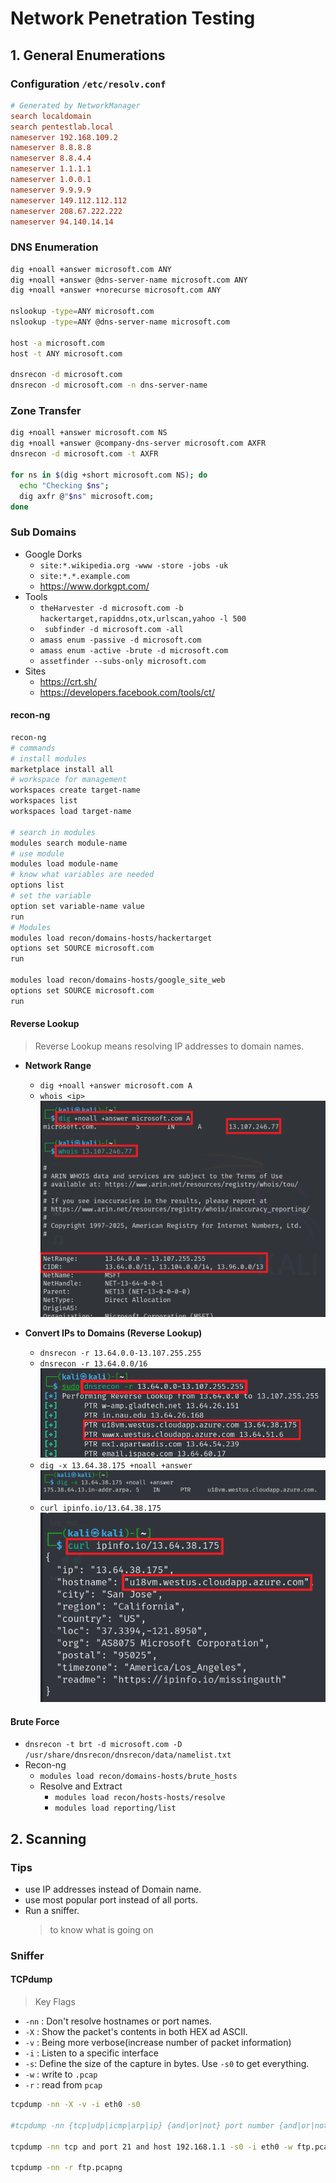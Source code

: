 # Network Penetration Testing

## 1. General Enumerations

### Configuration `/etc/resolv.conf`

```conf
# Generated by NetworkManager
search localdomain
search pentestlab.local
nameserver 192.168.109.2
nameserver 8.8.8.8
nameserver 8.8.4.4
nameserver 1.1.1.1
nameserver 1.0.0.1
nameserver 9.9.9.9
nameserver 149.112.112.112
nameserver 208.67.222.222
nameserver 94.140.14.14
```

### DNS Enumeration
```bash
dig +noall +answer microsoft.com ANY
dig +noall +answer @dns-server-name microsoft.com ANY
dig +noall +answer +norecurse microsoft.com ANY

nslookup -type=ANY microsoft.com
nslookup -type=ANY @dns-server-name microsoft.com

host -a microsoft.com
host -t ANY microsoft.com

dnsrecon -d microsoft.com
dnsrecon -d microsoft.com -n dns-server-name
```
### Zone Transfer
```bash
dig +noall +answer microsoft.com NS
dig +noall +answer @company-dns-server microsoft.com AXFR
dnsrecon -d microsoft.com -t AXFR

for ns in $(dig +short microsoft.com NS); do 
  echo "Checking $ns"; 
  dig axfr @"$ns" microsoft.com; 
done

```
### Sub Domains
- Google Dorks
    - `site:*.wikipedia.org -www -store -jobs -uk`
    - `site:*.*.example.com`
    - https://www.dorkgpt.com/
- Tools
    - `theHarvester -d microsoft.com -b hackertarget,rapiddns,otx,urlscan,yahoo -l 500`
    - ` subfinder -d microsoft.com -all`
    - `amass enum -passive -d microsoft.com`
    - `amass enum -active -brute -d microsoft.com`
    - `assetfinder --subs-only microsoft.com`
- Sites
    - https://crt.sh/
    - https://developers.facebook.com/tools/ct/

#### recon-ng
```bash
recon-ng
# commands
# install modules
marketplace install all
# workspace for management 
workspaces create target-name
workspaces list
workspaces load target-name

# search in modules
modules search module-name
# use module
modules load module-name
# know what variables are needed
options list
# set the variable
option set variable-name value
run
# Modules 
modules load recon/domains-hosts/hackertarget
options set SOURCE microsoft.com
run

modules load recon/domains-hosts/google_site_web
options set SOURCE microsoft.com
run

```
#### Reverse Lookup
> Reverse Lookup means resolving IP addresses to domain names.

- **Network Range**
    - `dig +noall +answer microsoft.com A`
    - `whois <ip>` 
    ![alt text](images/network-range.png)

- **Convert IPs to Domains (Reverse Lookup)**
    - `dnsrecon -r 13.64.0.0-13.107.255.255`
    - `dnsrecon -r 13.64.0.0/16`
    ![alt text](images/ReverseLookup-dnsrecon.png)
    - `dig -x 13.64.38.175 +noall +answer`
    ![alt text](images/ReverseLookup-dig.png)
    - `curl ipinfo.io/13.64.38.175` 
![alt text](images/ReverseLookup-curl.png)

#### Brute Force
- `dnsrecon -t brt -d microsoft.com -D /usr/share/dnsrecon/dnsrecon/data/namelist.txt`
- Recon-ng
    - `modules load recon/domains-hosts/brute_hosts`
    - Resolve and Extract
        - `modules load recon/hosts-hosts/resolve`
        - `modules load reporting/list` 

## 2. Scanning
### Tips
- use IP addresses instead of Domain name.
- use most popular port instead of all ports.
- Run a sniffer.
    > to know what is going on
### Sniffer
#### TCPdump
> Key Flags
- `-nn` : Don't resolve hostnames or port names.
- `-X` : Show the packet's contents in both HEX ad ASCII.
- `-v` :  Being more verbose(increase number of packet information)
- `-i` : Listen to a specific interface
- `-s`: Define the size of the capture in bytes. Use `-s0` to get
everything.
- `-w` : write to `.pcap`
- `-r` : read from `pcap`
```bash
tcpdump -nn -X -v -i eth0 -s0

#tcpdump -nn {tcp|udp|icmp|arp|ip} {and|or|not} port number {and|or|not} {dst|src|host} ip

tcpdump -nn tcp and port 21 and host 192.168.1.1 -s0 -i eth0 -w ftp.pcapng

tcpdump -nn -r ftp.pcapng
```



